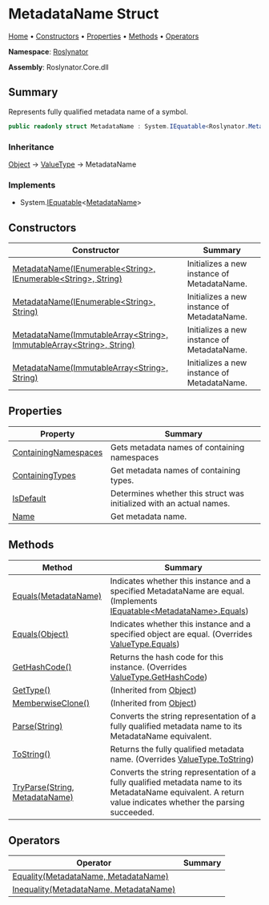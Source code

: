 # MetadataName Struct

[Home](../../README.md) &#x2022; [Constructors](#constructors) &#x2022; [Properties](#properties) &#x2022; [Methods](#methods) &#x2022; [Operators](#operators)

**Namespace**: [Roslynator](../README.md)

**Assembly**: Roslynator\.Core\.dll

## Summary

Represents fully qualified metadata name of a symbol\.

```csharp
public readonly struct MetadataName : System.IEquatable<Roslynator.MetadataName>
```

### Inheritance

[Object](https://docs.microsoft.com/en-us/dotnet/api/system.object) &#x2192; [ValueType](https://docs.microsoft.com/en-us/dotnet/api/system.valuetype) &#x2192; MetadataName

### Implements

* System\.[IEquatable](https://docs.microsoft.com/en-us/dotnet/api/system.iequatable-1)\<[MetadataName](./README.md)>

## Constructors

| Constructor | Summary |
| ----------- | ------- |
| [MetadataName(IEnumerable\<String>, IEnumerable\<String>, String)](-ctor/README.md#Roslynator_MetadataName__ctor_System_Collections_Generic_IEnumerable_System_String__System_Collections_Generic_IEnumerable_System_String__System_String_) | Initializes a new instance of MetadataName\. |
| [MetadataName(IEnumerable\<String>, String)](-ctor/README.md#Roslynator_MetadataName__ctor_System_Collections_Generic_IEnumerable_System_String__System_String_) | Initializes a new instance of MetadataName\. |
| [MetadataName(ImmutableArray\<String>, ImmutableArray\<String>, String)](-ctor/README.md#Roslynator_MetadataName__ctor_System_Collections_Immutable_ImmutableArray_System_String__System_Collections_Immutable_ImmutableArray_System_String__System_String_) | Initializes a new instance of MetadataName\. |
| [MetadataName(ImmutableArray\<String>, String)](-ctor/README.md#Roslynator_MetadataName__ctor_System_Collections_Immutable_ImmutableArray_System_String__System_String_) | Initializes a new instance of MetadataName\. |

## Properties

| Property | Summary |
| -------- | ------- |
| [ContainingNamespaces](ContainingNamespaces/README.md) | Gets metadata names of containing namespaces |
| [ContainingTypes](ContainingTypes/README.md) | Get metadata names of containing types\. |
| [IsDefault](IsDefault/README.md) | Determines whether this struct was initialized with an actual names\. |
| [Name](Name/README.md) | Get metadata name\. |

## Methods

| Method | Summary |
| ------ | ------- |
| [Equals(MetadataName)](Equals/README.md#Roslynator_MetadataName_Equals_Roslynator_MetadataName_) | Indicates whether this instance and a specified MetadataName are equal\. \(Implements [IEquatable\<MetadataName>.Equals](https://docs.microsoft.com/en-us/dotnet/api/system.iequatable-1.equals)\) |
| [Equals(Object)](Equals/README.md#Roslynator_MetadataName_Equals_System_Object_) | Indicates whether this instance and a specified object are equal\. \(Overrides [ValueType.Equals](https://docs.microsoft.com/en-us/dotnet/api/system.valuetype.equals)\) |
| [GetHashCode()](GetHashCode/README.md) | Returns the hash code for this instance\. \(Overrides [ValueType.GetHashCode](https://docs.microsoft.com/en-us/dotnet/api/system.valuetype.gethashcode)\) |
| [GetType()](https://docs.microsoft.com/en-us/dotnet/api/system.object.gettype) |  \(Inherited from [Object](https://docs.microsoft.com/en-us/dotnet/api/system.object)\) |
| [MemberwiseClone()](https://docs.microsoft.com/en-us/dotnet/api/system.object.memberwiseclone) |  \(Inherited from [Object](https://docs.microsoft.com/en-us/dotnet/api/system.object)\) |
| [Parse(String)](Parse/README.md) | Converts the string representation of a fully qualified metadata name to its MetadataName equivalent\. |
| [ToString()](ToString/README.md) | Returns the fully qualified metadata name\. \(Overrides [ValueType.ToString](https://docs.microsoft.com/en-us/dotnet/api/system.valuetype.tostring)\) |
| [TryParse(String, MetadataName)](TryParse/README.md) | Converts the string representation of a fully qualified metadata name to its MetadataName equivalent\. A return value indicates whether the parsing succeeded\. |

## Operators

| Operator | Summary |
| -------- | ------- |
| [Equality(MetadataName, MetadataName)](op_Equality/README.md) | |
| [Inequality(MetadataName, MetadataName)](op_Inequality/README.md) | |

